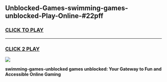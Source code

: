 
## Unblocked-Games-swimming-games-unblocked-Play-Online-#22pff
<h3>
<a href="https://premium.freeplayer.one?title=swimming-games-unblocked&ref=27F">CLICK TO PLAY</a></h3>
<hr>

<h3>
<a href="https://premium.freeplayer.one?title=swimming-games-unblocked&ref=27F">CLICK 2 PLAY</a>
  
</h3>

<a href="https://premium.freeplayer.one?title=swimming-games-unblocked&ref=27F"><img src="https://clearcache.store/games.png"></a>


**swimming-games-unblocked games unblocked: Your Gateway to Fun and Accessible Online Gaming**
